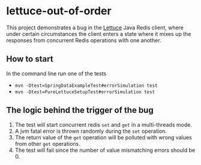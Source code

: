 # lettuce-out-of-order

This project demonstrates a bug in the [Lettuce](https://github.com/redis/lettuce) Java Redis client, where under certain circumstances the client enters a state where it mixes up the responses from concurrent Redis operations with one another.

## How to start
In the command line run one of the tests 
* `mvn -Dtest=SpringDataExampleTest#errorSimulation test`
* `mvn -Dtest=PureLettuceSetupTest#errorSimulation test`

## The logic behind the trigger of the bug
1. The test will start concurrent redis `set` and `get` in a multi-threads mode. 
2. A jvm fatal error is thrown randomly during the `set` operation.
3. The return value of the `get` operation will be polluted with wrong values from other `get` operations. 
4. The test will fail since the number of value mismatching errors should be 0.

